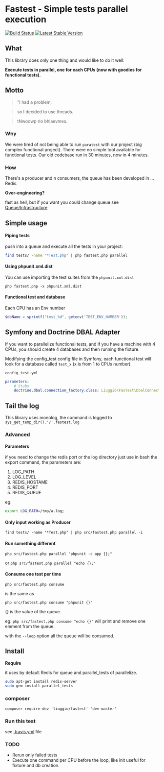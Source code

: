 Fastest - Simple tests parallel execution
=========================================

[![Build Status](https://secure.travis-ci.org/liuggio/fastest.png?branch=master)](http://travis-ci.org/liuggio/fastest)
[![Latest Stable Version](https://poser.pugx.org/liuggio/fastest/v/unstable.png)](https://packagist.org/packages/liuggio/fastest)

## What

This library does only one thing and would like to do it well:

**Execute tests in parallel, one for each CPUs (now with goodies for functional tests).**

## Motto

> "I had a problem,

>  so I decided to use threads.

>  tNwoowp rIo bhlaevmes.

### Why

We were tired of not being able to run `paratest` with our project (big complex functional project).
There were no simple tool available for functional tests.
Our old codebase run in 30 minutes, now in 4 minutes.

### How

There's a producer and n consumers, the queue has been developed in ... Redis.

**Over-engineering?**

fast as hell, but if you want you could change queue see [Queue/Infrastructure](./src/Queue/Infrastructure).

## Simple usage

#### Piping tests

push into a queue and execute all the tests in your project:

``` bash
find tests/ -name "*Test.php" | php fastest.php parallel
```
#### Using phpunit.xml.dist

You can use importing the test suites from the `phpunit.xml.dist`

`php fastest.php -x phpunit.xml.dist`

#### Functional test and database

Each CPU has an Env number

``` php
$dbName = sprintf("test_%d", getenv('TEST_ENV_NUMBER'));
```

## Symfony and Doctrine DBAL Adapter

If you want to parallelize functional tests, and if you have a machine with 4 CPUs, you should create 4 databases and then running the fixture.

Modifying the config_test config file in Symfony, each functional test will look for a database called `test_x` (x is from 1 to CPUs number).

`config_test.yml`
``` yml
parameters:
    # Stubs
    doctrine.dbal.connection_factory.class: Liuggio\Fastest\DbalConnectionFactory
```

## Tail the log

This library uses monolog, the command is logged to `sys_get_temp_dir().'/'.fastest.log`

### Advanced

#### Parameters

if you need to change the redis port or the log directory just use in bash
the export command, the parameters are:

1. LOG_PATH
2. LOG_LEVEL
3. REDIS_HOSTAME
4. REDIS_PORT
5. REDIS_QUEUE

eg.
``` bash
export LOG_PATH=/tmp/a.log;
```

#### Only input working as Producer

`find tests/ -name "*Test.php" | php src/fastest.php parallel -i`

#### Run something different

`php src/fastest.php parallel "phpunit -c app {};"`

or
`php src/fastest.php parallel "echo {};"`

#### Consume one test per time

`php src/fastest.php consume`

is the same as

`php src/fastest.php consume "phpunit {}"`

{} is the value of the queue.

eg:
`php src/fastest.php consume "echo {}"`
will print and remove one element from the queue.

with the `--loop` option all the queue will be consumed.

## Install

**Require**

it uses by default Redis for queue and parallel_tests of parallelize.

``` bash
sudo apt-get install redis-server
sudo gem install parallel_tests
```

### composer

`composer require-dev 'liuggio/fastest' 'dev-master'`

### Run this test

see [.travis.yml](.travis.yml) file

### TODO

- Rerun only failed tests
- Execute one command per CPU before the loop, like init useful for fixture and db creation.